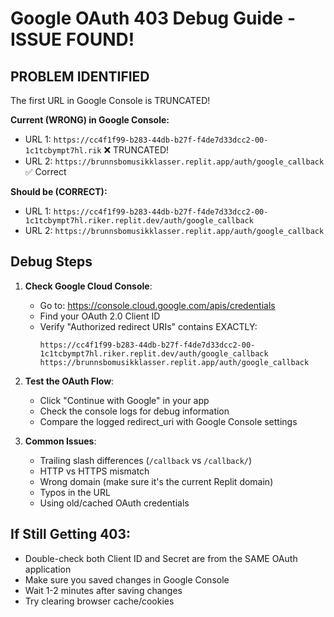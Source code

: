 # Google OAuth 403 Debug Guide - ISSUE FOUND!

## PROBLEM IDENTIFIED
The first URL in Google Console is TRUNCATED!

**Current (WRONG) in Google Console:**
- URL 1: `https://cc4f1f99-b283-44db-b27f-f4de7d33dcc2-00-1c1tcbympt7hl.rik` ❌ TRUNCATED!
- URL 2: `https://brunnsbomusikklasser.replit.app/auth/google_callback` ✅ Correct

**Should be (CORRECT):**
- URL 1: `https://cc4f1f99-b283-44db-b27f-f4de7d33dcc2-00-1c1tcbympt7hl.riker.replit.dev/auth/google_callback`
- URL 2: `https://brunnsbomusikklasser.replit.app/auth/google_callback`

## Debug Steps
1. **Check Google Cloud Console**:
   - Go to: https://console.cloud.google.com/apis/credentials
   - Find your OAuth 2.0 Client ID
   - Verify "Authorized redirect URIs" contains EXACTLY:
     ```
     https://cc4f1f99-b283-44db-b27f-f4de7d33dcc2-00-1c1tcbympt7hl.riker.replit.dev/auth/google_callback
     https://brunnsbomusikklasser.replit.app/auth/google_callback
     ```

2. **Test the OAuth Flow**:
   - Click "Continue with Google" in your app
   - Check the console logs for debug information
   - Compare the logged redirect_uri with Google Console settings

3. **Common Issues**:
   - Trailing slash differences (`/callback` vs `/callback/`)
   - HTTP vs HTTPS mismatch
   - Wrong domain (make sure it's the current Replit domain)
   - Typos in the URL
   - Using old/cached OAuth credentials

## If Still Getting 403:
- Double-check both Client ID and Secret are from the SAME OAuth application
- Make sure you saved changes in Google Console
- Wait 1-2 minutes after saving changes
- Try clearing browser cache/cookies